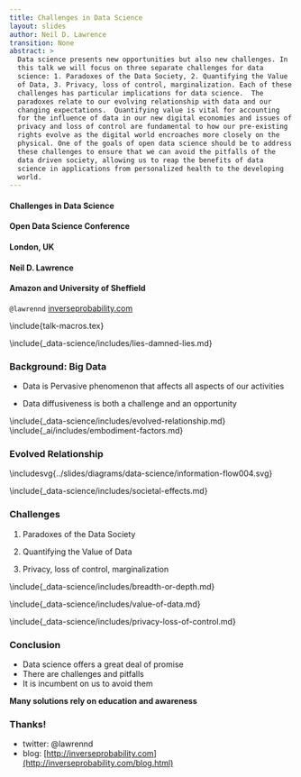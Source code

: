 ```yaml
---
title: Challenges in Data Science
layout: slides
author: Neil D. Lawrence
transition: None
abstract: >
  Data science presents new opportunities but also new challenges. In
  this talk we will focus on three separate challenges for data
  science: 1. Paradoxes of the Data Society, 2. Quantifying the Value
  of Data, 3. Privacy, loss of control, marginalization. Each of these
  challenges has particular implications for data science.  The
  paradoxes relate to our evolving relationship with data and our
  changing expectations.  Quantifying value is vital for accounting
  for the influence of data in our new digital economies and issues of
  privacy and loss of control are fundamental to how our pre-existing
  rights evolve as the digital world encroaches more closely on the
  physical. One of the goals of open data science should be to address
  these challenges to ensure that we can avoid the pitfalls of the
  data driven society, allowing us to reap the benefits of data
  science in applications from personalized health to the developing
  world.
---
```


#### Challenges in Data Science
#### Open Data Science Conference
#### London, UK
#### Neil D. Lawrence
#### Amazon and University of Sheffield
```@lawrennd``` [inverseprobability.com](http://inverseprobability.com)

\include{talk-macros.tex}

\include{_data-science/includes/lies-damned-lies.md}

### Background: Big Data

* Data is Pervasive phenomenon that affects all aspects of our activities

* Data diffusiveness is both a challenge and an opportunity

\include{_data-science/includes/evolved-relationship.md}
\include{_ai/includes/embodiment-factors.md}

### Evolved Relationship 

\includesvg{../slides/diagrams/data-science/information-flow004.svg}


\include{_data-science/includes/societal-effects.md}


### Challenges

1. Paradoxes of the Data Society

2. Quantifying the Value of Data

3. Privacy, loss of control, marginalization


\include{_data-science/includes/breadth-or-depth.md}

\include{_data-science/includes/value-of-data.md}

\include{_data-science/includes/privacy-loss-of-control.md}


### Conclusion

* Data science offers a great deal of promise
* There are challenges and pitfalls
* It is incumbent on us to avoid them

**Many solutions rely on education and awareness**

### Thanks!

* twitter: \@lawrennd
* blog: [http://inverseprobability.com](http://inverseprobability.com/blog.html)

